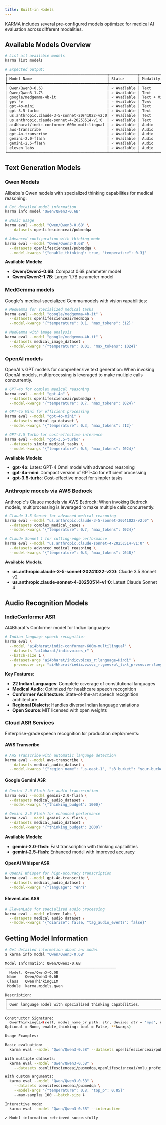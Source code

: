```yaml
---
title: Built-in Models
---
```


KARMA includes several pre-configured models optimized for medical AI evaluation across different modalities.

## Available Models Overview

```bash
# List all available models
karma list models

# Expected output:
┏━━━━━━━━━━━━━━━━━━━━━━━━━━━━━━━━━━━━━━━━━━━━━┳━━━━━━━━━━━━━┳━━━━━━━━━━━━━━━━━━━━┓
┃ Model Name                                  ┃ Status      ┃ Modality           ┃
┡━━━━━━━━━━━━━━━━━━━━━━━━━━━━━━━━━━━━━━━━━━━━━╇━━━━━━━━━━━━━╇━━━━━━━━━━━━━━━━━━━━┩
│ Qwen/Qwen3-0.6B                             │ ✓ Available │ Text               │
│ Qwen/Qwen3-1.7B                             │ ✓ Available │ Text               │
│ google/medgemma-4b-it                       │ ✓ Available │ Text + Vision      │
│ gpt-4o                                      │ ✓ Available │ Text               │
│ gpt-4o-mini                                 │ ✓ Available │ Text               │
│ gpt-3.5-turbo                               │ ✓ Available │ Text               │
│ us.anthropic.claude-3-5-sonnet-20241022-v2:0│ ✓ Available │ Text               │
│ us.anthropic.claude-sonnet-4-20250514-v1:0  │ ✓ Available │ Text               │
│ ai4bharat/indic-conformer-600m-multilingual │ ✓ Available │ Audio              │
│ aws-transcribe                              │ ✓ Available │ Audio              │
│ gpt-4o-transcribe                           │ ✓ Available │ Audio              │
│ gemini-2.0-flash                            │ ✓ Available │ Audio              │
│ gemini-2.5-flash                            │ ✓ Available │ Audio              │
│ eleven_labs                                 │ ✓ Available │ Audio              │
└─────────────────────────────────────────────┴─────────────┴────────────────────┘
```

## Text Generation Models

### Qwen Models
Alibaba's Qwen models with specialized thinking capabilities for medical reasoning:

```bash
# Get detailed model information
karma info model "Qwen/Qwen3-0.6B"

# Basic usage
karma eval --model "Qwen/Qwen3-0.6B" \
  --datasets openlifescienceai/pubmedqa

# Advanced configuration with thinking mode
karma eval --model "Qwen/Qwen3-0.6B" \
  --datasets openlifescienceai/pubmedqa \
  --model-kwargs '{"enable_thinking": true, "temperature": 0.3}'
```

**Available Models:**
- **Qwen/Qwen3-0.6B**: Compact 0.6B parameter model
- **Qwen/Qwen3-1.7B**: Larger 1.7B parameter model

### MedGemma models
Google's medical-specialized Gemma models with vision capabilities:

```bash
# MedGemma for specialized medical tasks
karma eval --model "google/medgemma-4b-it" \
  --datasets openlifescienceai/medmcqa \
  --model-kwargs '{"temperature": 0.1, "max_tokens": 512}'

# MedGemma with image analysis
karma eval --model "google/medgemma-4b-it" \
  --datasets medical_image_dataset \
  --model-kwargs '{"temperature": 0.01, "max_tokens": 1024}'
```


### OpenAI models
OpenAI's GPT models for comprehensive text generation:
When invoking OpenAI models, multiprocessing is leveraged to make multiple calls concurrently.

```bash
# GPT-4o for complex medical reasoning
karma eval --model "gpt-4o" \
  --datasets openlifescienceai/pubmedqa \
  --model-kwargs '{"temperature": 0.7, "max_tokens": 1024}'

# GPT-4o Mini for efficient processing
karma eval --model "gpt-4o-mini" \
  --datasets medical_qa_dataset \
  --model-kwargs '{"temperature": 0.3, "max_tokens": 512}'

# GPT-3.5 Turbo for cost-effective inference
karma eval --model "gpt-3.5-turbo" \
  --datasets simple_medical_tasks \
  --model-kwargs '{"temperature": 0.5, "max_tokens": 1024}'
```

**Available Models:**
- **gpt-4o**: Latest GPT-4 Omni model with advanced reasoning
- **gpt-4o-mini**: Compact version of GPT-4o for efficient processing
- **gpt-3.5-turbo**: Cost-effective model for simpler tasks


### Anthropic models via AWS Bedrock
Anthropic's Claude models via AWS Bedrock:
When invoking Bedrock models, multiprocessing is leveraged to make multiple calls concurrently.

```bash
# Claude 3.5 Sonnet for advanced medical reasoning
karma eval --model "us.anthropic.claude-3-5-sonnet-20241022-v2:0" \
  --datasets complex_medical_cases \
  --model-kwargs '{"temperature": 0.7, "max_tokens": 1024}'

# Claude Sonnet 4 for cutting-edge performance
karma eval --model "us.anthropic.claude-sonnet-4-20250514-v1:0" \
  --datasets advanced_medical_reasoning \
  --model-kwargs '{"temperature": 0.3, "max_tokens": 2048}'
```

**Available Models:**
- **us.anthropic.claude-3-5-sonnet-20241022-v2:0**: Claude 3.5 Sonnet v2
- **us.anthropic.claude-sonnet-4-20250514-v1:0**: Latest Claude Sonnet 4

## Audio Recognition Models

### IndicConformer ASR
AI4Bharat's Conformer model for Indian languages:

```bash
# Indian language speech recognition
karma eval \
  --model "ai4bharat/indic-conformer-600m-multilingual" \
  --datasets "ai4bharat/indicvoices_r" \
  --batch-size 1 \
  --dataset-args "ai4bharat/indicvoices_r:language=Hindi" \
  --processor-args "ai4bharat/indicvoices_r.general_text_processor:language=Hindi"
```

**Key Features:**
- **22 Indian Languages**: Complete coverage of constitutional languages
- **Medical Audio**: Optimized for healthcare speech recognition
- **Conformer Architecture**: State-of-the-art speech recognition architecture
- **Regional Dialects**: Handles diverse Indian language variations
- **Open Source**: MIT licensed with open weights

### Cloud ASR Services
Enterprise-grade speech recognition for production deployments:

#### AWS Transcribe
```bash
# AWS Transcribe with automatic language detection
karma eval --model aws-transcribe \
  --datasets medical_audio_dataset \
  --model-kwargs '{"region_name": "us-east-1", "s3_bucket": "your-bucket"}'
```


#### Google Gemini ASR
```bash
# Gemini 2.0 Flash for audio transcription
karma eval --model gemini-2.0-flash \
  --datasets medical_audio_dataset \
  --model-kwargs '{"thinking_budget": 1000}'

# Gemini 2.5 Flash for enhanced performance
karma eval --model gemini-2.5-flash \
  --datasets medical_audio_dataset \
  --model-kwargs '{"thinking_budget": 2000}'
```

**Available Models:**
- **gemini-2.0-flash**: Fast transcription with thinking capabilities
- **gemini-2.5-flash**: Enhanced model with improved accuracy


#### OpenAI Whisper ASR
```bash
# OpenAI Whisper for high-accuracy transcription
karma eval --model gpt-4o-transcribe \
  --datasets medical_audio_dataset \
  --model-kwargs '{"language": "en"}'
```


#### ElevenLabs ASR
```bash
# ElevenLabs for specialized audio processing
karma eval --model eleven_labs \
  --datasets medical_audio_dataset \
  --model-kwargs '{"diarize": false, "tag_audio_events": false}'
```

## Getting Model Information

```bash
# Get detailed information about any model
$ karma info model "Qwen/Qwen3-0.6B"

Model Information: Qwen/Qwen3-0.6B
──────────────────────────────────────────────────
  Model: Qwen/Qwen3-0.6B
 Name    Qwen/Qwen3-0.6B
 Class   QwenThinkingLLM
 Module  karma.models.qwen

Description:
╭─────────────────────────────────────────────────────────────────────────────────────────────────────────────────────────────────────────────────────╮
│ Qwen language model with specialized thinking capabilities.                                                                                         │
╰─────────────────────────────────────────────────────────────────────────────────────────────────────────────────────────────────────────────────────╯

Constructor Signature:
  QwenThinkingLLM(self, model_name_or_path: str, device: str = 'mps', max_tokens: int = 32768, temperature: float = 0.7, top_p: float = 0.9, top_k:
Optional = None, enable_thinking: bool = False, **kwargs)

Usage Examples:

Basic evaluation:
  karma eval --model "Qwen/Qwen3-0.6B" --datasets openlifescienceai/pubmedqa

With multiple datasets:
  karma eval --model "Qwen/Qwen3-0.6B" \
    --datasets openlifescienceai/pubmedqa,openlifescienceai/mmlu_professional_medicine

With custom arguments:
  karma eval --model "Qwen/Qwen3-0.6B" \
    --datasets openlifescienceai/pubmedqa \
    --model-args '{"temperature": 0.8, "top_p": 0.85}'
    --max-samples 100 --batch-size 4

Interactive mode:
  karma eval --model "Qwen/Qwen3-0.6B" --interactive

✓ Model information retrieved successfully
```
